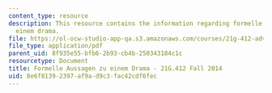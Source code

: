 ```yaml
---
content_type: resource
description: This resource contains the information regarding formelle aussagen zu
  einem drama.
file: https://ol-ocw-studio-app-qa.s3.amazonaws.com/courses/21g-412-advanced-german-literature-culture-madness-murder-mysteries-fall-2014/8e6f81392397af9ad9c3fac42cdf6fec_MIT21G_412F14_Wo7-9_For.pdf
file_type: application/pdf
parent_uid: 8f935e55-bfb6-2b93-cb4b-250343184c1c
resourcetype: Document
title: Formelle Aussagen zu einem Drama - 21G.412 Fall 2014
uid: 8e6f8139-2397-af9a-d9c3-fac42cdf6fec
---
```

